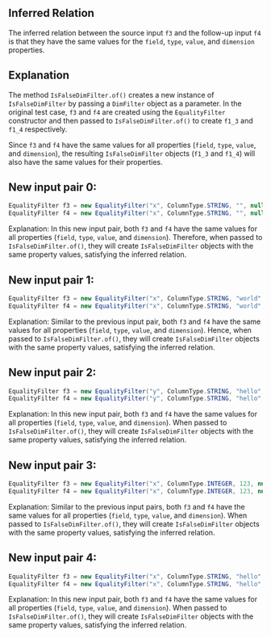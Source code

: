 ## Inferred Relation
The inferred relation between the source input `f3` and the follow-up input `f4` is that they have the same values for the `field`, `type`, `value`, and `dimension` properties.

## Explanation
The method `IsFalseDimFilter.of()` creates a new instance of `IsFalseDimFilter` by passing a `DimFilter` object as a parameter. In the original test case, `f3` and `f4` are created using the `EqualityFilter` constructor and then passed to `IsFalseDimFilter.of()` to create `f1_3` and `f1_4` respectively.

Since `f3` and `f4` have the same values for all properties (`field`, `type`, `value`, and `dimension`), the resulting `IsFalseDimFilter` objects (`f1_3` and `f1_4`) will also have the same values for their properties.

## New input pair 0:
```java
EqualityFilter f3 = new EqualityFilter("x", ColumnType.STRING, "", null);
EqualityFilter f4 = new EqualityFilter("x", ColumnType.STRING, "", null);
```
Explanation: In this new input pair, both `f3` and `f4` have the same values for all properties (`field`, `type`, `value`, and `dimension`). Therefore, when passed to `IsFalseDimFilter.of()`, they will create `IsFalseDimFilter` objects with the same property values, satisfying the inferred relation.

## New input pair 1:
```java
EqualityFilter f3 = new EqualityFilter("x", ColumnType.STRING, "world", null);
EqualityFilter f4 = new EqualityFilter("x", ColumnType.STRING, "world", null);
```
Explanation: Similar to the previous input pair, both `f3` and `f4` have the same values for all properties (`field`, `type`, `value`, and `dimension`). Hence, when passed to `IsFalseDimFilter.of()`, they will create `IsFalseDimFilter` objects with the same property values, satisfying the inferred relation.

## New input pair 2:
```java
EqualityFilter f3 = new EqualityFilter("y", ColumnType.STRING, "hello", null);
EqualityFilter f4 = new EqualityFilter("y", ColumnType.STRING, "hello", null);
```
Explanation: In this new input pair, both `f3` and `f4` have the same values for all properties (`field`, `type`, `value`, and `dimension`). When passed to `IsFalseDimFilter.of()`, they will create `IsFalseDimFilter` objects with the same property values, satisfying the inferred relation.

## New input pair 3:
```java
EqualityFilter f3 = new EqualityFilter("x", ColumnType.INTEGER, 123, null);
EqualityFilter f4 = new EqualityFilter("x", ColumnType.INTEGER, 123, null);
```
Explanation: Similar to the previous input pairs, both `f3` and `f4` have the same values for all properties (`field`, `type`, `value`, and `dimension`). When passed to `IsFalseDimFilter.of()`, they will create `IsFalseDimFilter` objects with the same property values, satisfying the inferred relation.

## New input pair 4:
```java
EqualityFilter f3 = new EqualityFilter("x", ColumnType.STRING, "hello", "en");
EqualityFilter f4 = new EqualityFilter("x", ColumnType.STRING, "hello", "en");
```
Explanation: In this new input pair, both `f3` and `f4` have the same values for all properties (`field`, `type`, `value`, and `dimension`). When passed to `IsFalseDimFilter.of()`, they will create `IsFalseDimFilter` objects with the same property values, satisfying the inferred relation.